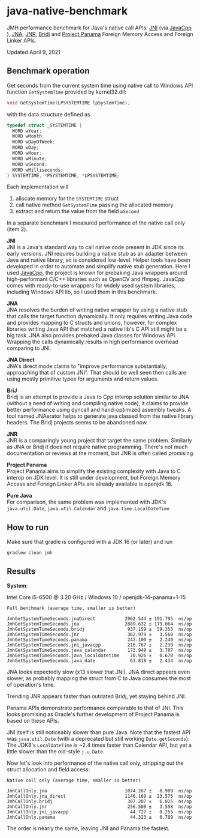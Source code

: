 # java-native-benchmark
JMH performance benchmark for Java's native call APIs: [JNI](https://docs.oracle.com/en/java/javase/12/docs/specs/jni/index.html) (via [JavaCpp](https://github.com/bytedeco/javacpp) ), [JNA](https://github.com/java-native-access/jna), [JNR](https://github.com/jnr/jnr-ffi), [Bridj](https://github.com/nativelibs4java/BridJ) and [Project Panama](http://openjdk.java.net/projects/panama/) Foreign Memory Access and Foreign Linker APIs.

Updated April 9, 2021

## Benchmark operation ##
Get seconds from the current system time using native call to Windows API function `GetSystemTime` provided by kernel32.dll:

````cpp
void GetSystemTime(LPSYSTEMTIME lpSystemTime);
````
with the data structure defined as
````cpp
typedef struct _SYSTEMTIME {
  WORD wYear;
  WORD wMonth;
  WORD wDayOfWeek;
  WORD wDay;
  WORD wHour;
  WORD wMinute;
  WORD wSecond;
  WORD wMilliseconds;
} SYSTEMTIME, *PSYSTEMTIME, *LPSYSTEMTIME;
````
Each implementation will
1. allocate memory for the `SYSTEMTIME` struct
2. call native method `GetSystemTime` passing the allocated memory
3. extract and return the value from the field `wSecond`

In a separate benchmark I measured performance of the native call only  (item 2).

**JNI**     
JNI is a Java's standard way to call native code present in JDK since its early versions. JNI requires building a native stub as an adapter between Java and native library, so is considered low-level. Helper tools have been developed in order to automate and simplify native stub generation. Here I used [JavaCpp](https://github.com/bytedeco/javacpp), the project is known for prebaking Java wrappers around high-performant C/C++ libraries such as OpenCV and ffmpeg.
JavaCpp comes with ready-to-use wrappers for widely used system libraries, including Windows API lib, so I used them in this benchmark.

**JNA**     
JNA resolves the burden of writing native wrapper by using a native stub that calls the target function dynamically. It only requires writing Java code and provides mapping to C structs and unions, however, for complex libraries writing Java API that matched a native lib's C API still might be a big task. JNA also provides prebaked Java classes for Windows API. Wrapping the calls dynamically results in high performance overhead comparing to JNI.

**JNA Direct**    
JNA's direct mode claims to "improve performance substantially, approaching that of custom JNI". That should be well seen then calls are using mostly primitive types for arguments and return values.   

**BriJ**     
Bridj is an attempt to provide a Java to Cpp interop solution similar to JNA (without a need of writing and compiling native code), it claims to provide better performance using dyncall and hand-optimized assembly tweaks. A tool named JNAerator helps to generate java classed from the native library headers. The Bridj projects seems to be abandoned now.

**JNR**     
JNR is a comparingly young project that target the same problem. Similarly as JNA or Bridj it does not require native programming. There's not much documentation or reviews at the moment, but JNR is often called promising.

**Project Panama**     
Project Panama aims to simplify the existing complexity with Java to C interop on JDK level. It is still under development, but Foreign Memory Access and Foreign Linker APIs are already available is openjdk 16.

**Pure Java**    
For comparison, the same problem was implemented with JDK's `java.util.Date`, `java.util.Calendar` and `java.time.LocalDateTime`

## How to run ##

Make sure that gradle is configured with a JDK 16 (or later) and run
````
gradlew clean jmh
````

## Results ##

**System**:  

Intel Core i5-6500 @ 3.20 GHz / Windows 10 / openjdk-14-panama+1-15

```
Full benchmark (average time, smaller is better)

JmhGetSystemTimeSeconds.jnaDirect           2962.544 ± 191.795  ns/op
JmhGetSystemTimeSeconds.jna                 2889.632 ± 173.064  ns/op
JmhGetSystemTimeSeconds.bridj                937.159 ±  59.353  ns/op
JmhGetSystemTimeSeconds.jnr                  362.979 ±   3.560  ns/op
JmhGetSystemTimeSeconds.panama               242.100 ±   2.240  ns/op
JmhGetSystemTimeSeconds.jni_javacpp          216.767 ±   2.239  ns/op
JmhGetSystemTimeSeconds.java_calendar        173.949 ±   3.707  ns/op
JmhGetSystemTimeSeconds.java_localdatetime    70.926 ±   0.670  ns/op
JmhGetSystemTimeSeconds.java_date             63.818 ±   2.434  ns/op
```

JNA looks expectedly slow (x13 slower that JNI). JNA direct appears even slower, as probably mapping the struct from C to Java consumes the most of operation's time.

Trending JNR appears faster than outdated Bridj, yet staying behind JNI.

Panama APIs demonstrate performance comparable to that of JNI. This looks promising as Oracle's further development of Project Panama is based on these APIs. 

JNI itself is still noticeably slower than pure Java. Note that the fastest API was `java.util.Date` (with a deprecated but still working `Date.getSeconds`). The JDK8's `LocalDateTime` is ~2.4 times faster than Calendar API, but yet a little slower than the old-style `j.u.Date`.


Now let's look into performance of the native call only, stripping out the struct allocation and field access:

````
Native call only (average time, smaller is better)

JmhCallOnly.jna                             1074.267 ±   8.909  ns/op
JmhCallOnly.jna_direct                      1146.169 ±  23.575  ns/op
JmhCallOnly.bridj                            307.207 ±   6.025  ns/op
JmhCallOnly.jnr                              256.508 ±   3.558  ns/op
JmhCallOnly.jni_javacpp                       44.727 ±   0.255  ns/op
JmhCallOnly.panama                            44.323 ±   0.709  ns/op
````
The order is nearly the same, leaving JNI and Panama the fastest.
